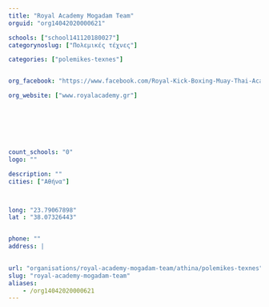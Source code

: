 ```yaml
---
title: "Royal Academy Mogadam Team"
orguid: "org14042020000621"

schools: ["school141120180027"]
categorynoslug: ["Πολεμικές τέχνες"]

categories: ["polemikes-texnes"]


org_facebook: "https://www.facebook.com/Royal-Kick-Boxing-Muay-Thai-Academy-Mogadam-team-887019848024346/"

org_website: ["www.royalacademy.gr"]







count_schools: "0"
logo: ""

description: ""
cities: ["Αθήνα"]



long: "23.79067898"
lat : "38.07326443"


phone: ""
address: |
    

url: "organisations/royal-academy-mogadam-team/athina/polemikes-texnes"
slug: "royal-academy-mogadam-team"
aliases:
    - /org14042020000621
---
```



